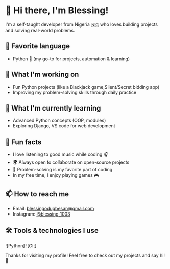 # 👋 Hi there, I'm Blessing!

I'm a self-taught developer from Nigeria 🇳🇬 who loves building projects and solving real-world problems.

## 🐍 Favorite language
- Python 🐍 (my go-to for projects, automation & learning)

## 🚀 What I'm working on
- Fun Python projects (like a Blackjack game,Silent/Secret bidding app)
- Improving my problem-solving skills through daily practice

## 🌱 What I'm currently learning
- Advanced Python concepts (OOP, modules)
- Exploring Django, VS code for web development

## 🎵 Fun facts
- I love listening to good music while coding 🎧
- 🌍 Always open to collaborate on open-source projects
- 🧩 Problem-solving is my favorite part of coding
- In my free time, I enjoy playing games 🎮

## 📫 How to reach me
- Email: blessingodugbesan@gmail.com
- Instagram: [@blessing_1003](https://instagram.com/blessing_1003)

## 🛠 Tools & technologies I use
![Python]
![Git]

Thanks for visiting my profile! Feel free to check out my projects and say hi! 👋
